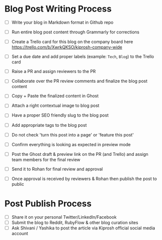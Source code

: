 # Blog Post Writing Process

- [ ] Write your blog in Markdown format in Github repo
- [ ] Run entire blog post content through Grammarly for corrections
- [ ] Create a Trello card for this blog on the company board here https://trello.com/b/XwrkQKSO/kiprosh-company-wide
- [ ] Set a due date and add proper labels (example: `Tech`, `Blog`) to the Trello card
- [ ] Raise a PR and assign reviewers to the PR
- [ ] Collaborate over the PR review comments and finalize the blog post content
- [ ] Copy + Paste the finalized content in Ghost
- [ ] Attach a right contextual image to blog post
- [ ] Have a proper SEO friendly slug to the blog post
- [ ] Add appropriate tags to the blog post
- [ ] Do not check 'turn this post into a page' or 'feature this post'
- [ ] Confirm everything is looking as expected in preview mode
- [ ] Post the Ghost draft & preview link on the PR (and Trello) and assign team members for the final review
- [ ] Send it to Rohan for final review and approval
- [ ] Once approval is received by reviewers & Rohan then publish the post to public


# Post Publish Process
- [ ] Share it on your personal Twitter/LinkedIn/Facebook
- [ ] Submit the blog to Reddit, RubyFlow & other blog curation sites
- [ ] Ask Shivani / Yashika to post the article via Kiprosh official social media account
